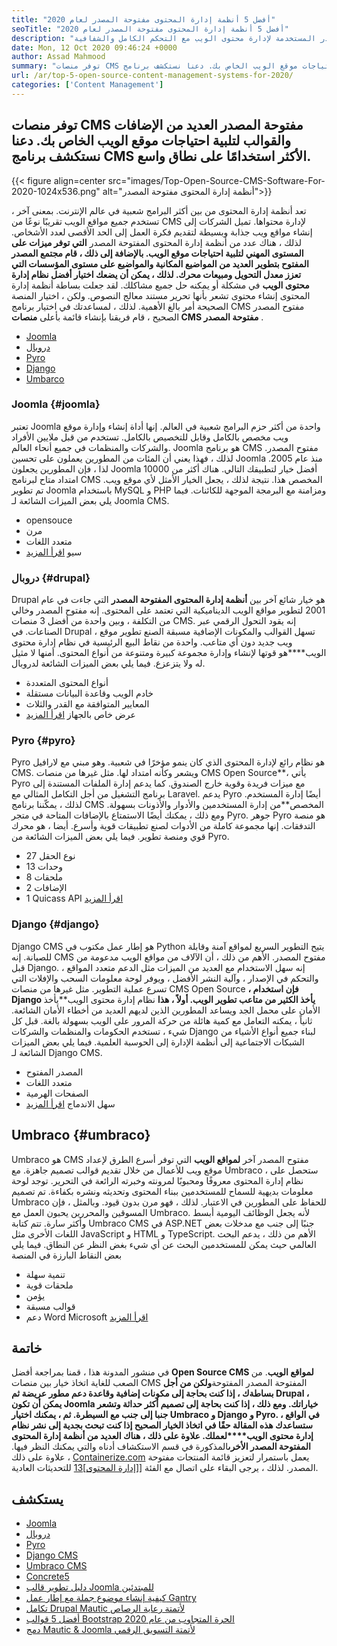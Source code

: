```yaml
---
title: "أفضل 5 أنظمة إدارة المحتوى مفتوحة المصدر لعام 2020" 
seoTitle: "أفضل 5 أنظمة إدارة المحتوى مفتوحة المصدر لعام 2020" 
description: "اتبع هذا الدليل للتعرف على أفضل 5 أنظمة إدارة المحتوى مفتوحة المصدر المستخدمة لإدارة محتوى الويب مع التحكم الكامل والشفافية." 
date: Mon, 12 Oct 2020 09:46:24 +0000
author: Assad Mahmood
summary: "توفر منصات CMS مفتوحة المصدر العديد من الإضافات والقوالب لتلبية احتياجات موقع الويب الخاص بك. دعنا نستكشف برنامج CMS الأكثر استخدامًا على نطاق واسع." 
url: /ar/top-5-open-source-content-management-systems-for-2020/
categories: ['Content Management']
---
```


## توفر منصات CMS مفتوحة المصدر العديد من الإضافات والقوالب لتلبية احتياجات موقع الويب الخاص بك. دعنا نستكشف برنامج CMS الأكثر استخدامًا على نطاق واسع.

{{< figure align=center src="images/Top-Open-Source-CMS-Software-For-2020-1024x536.png" alt="أنظمة إدارة المحتوى مفتوحة المصدر">}}

تعد أنظمة إدارة المحتوى من بين أكثر البرامج شعبية في عالم الإنترنت. بمعنى آخر ، تستخدم جميع مواقع الويب تقريبًا نوعًا من CMS لإدارة محتواها. تميل الشركات إلى إنشاء مواقع ويب جذابة وبسيطة لتقديم فكرة العمل إلى الحد الأقصى لعدد الأشخاص. لذلك ، هناك عدد من أنظمة إدارة المحتوى المفتوحة المصدر **التي توفر ميزات على المستوى المهني لتلبية احتياجات موقع الويب. بالإضافة إلى ذلك ، قام مجتمع المصدر المفتوح بتطوير العديد من المواضيع المكانية والمواضيع على مستوى المؤسسات التي تعزز معدل التحويل ومبيعات محرك. لذلك ، يمكن أن يضعك اختيار أفضل نظام إدارة محتوى الويب** في مشكلة أو يمكنه حل جميع مشاكلك.
لقد جعلت بساطة أنظمة إدارة المحتوى إنشاء محتوى تشعر بأنها تحرير مستند معالج النصوص. ولكن ، اختيار المنصة الصحيحة أمر بالغ الأهمية. لذلك ، لمساعدتك في اختيار برنامج CMS مفتوح المصدر الصحيح ، قام فريقنا بإنشاء قائمة بأعلى **منصات CMS مفتوحة المصدر** .
  * [Joomla][1]
  * [دروبال][2]
  * [Pyro][3]
  * [Django][4]
  * [Umbarco][5]


### Joomla {#joomla}

تعتبر Joomla واحدة من أكثر حزم البرامج شعبية في العالم. إنها أداة إنشاء وإدارة موقع ويب مخصص بالكامل وقابل للتخصيص بالكامل. تستخدم من قبل ملايين الأفراد والشركات والمنظمات في جميع أنحاء العالم.
Joomla هو برنامج CMS مفتوح المصدر. لذلك ، فهذا يعني أن المئات من المطورين يعملون على تحسين Joomla منذ عام 2005. لذا ، فإن المطورين يجعلون Joomla أفضل خيار لتطبيقك التالي. هناك أكثر من 10000 امتداد متاح لبرنامج CMS المخصص هذا. نتيجة لذلك ، يجعل الخيار الأمثل لأي موقع ويب. تم تطوير Joomla باستخدام MySQL و PHP ومزامنة مع البرمجة الموجهة للكائنات.
فيما يلي بعض الميزات الشائعة لـ Joomla CMS.
  * opensouce
  * مرن
  * متعدد اللغات
  * سيو
    [اقرأ المزيد][6]


### **دروبال** {#drupal}

Drupal هو خيار شائع آخر بين **أنظمة إدارة المحتوى المفتوحة المصدر** التي جاءت في عام 2001 لتطوير مواقع الويب الديناميكية التي تعتمد على المحتوى. إنه مفتوح المصدر وخالي من التكلفة ، وبين واحدة من أفضل 3 منصات CMS. إنه يقود التحول الرقمي عبر الصناعات.
في Drupal ، تسهل القوالب والمكونات الإضافية مسبقة الصنع تطوير موقع ويب جديد دون أي متاعب. واحدة من نقاط البيع الرئيسية في نظام إدارة محتوى الويب****هو قوتها لإنشاء وإدارة مجموعة كبيرة ومتنوعة من أنواع المحتوى. أمنها لا مثيل له ولا يتزعزع.
فيما يلي بعض الميزات الشائعة لدروبال.
  * أنواع المحتوى المتعددة
  * خادم الويب وقاعدة البيانات مستقلة
  * المعايير المتوافقة مع القدر والثلاث
  * عرض خاص بالجهاز
    [اقرأ المزيد][7]


### **Pyro** {#pyro}

Pyro هو نظام رائع لإدارة المحتوى الذي كان ينمو مؤخرًا في شعبية. وهو مبني مع لارافيل CMS. ويشعر وكأنه امتداد لها. مثل غيرها من منصات CMS Open Source**، يأتي Pyro مع ميزات فريدة وقوية خارج الصندوق. كما يدعم إدارة الملفات المستندة إلى برنامج التشغيل من أجل التكامل المثالي مع Laravel.
يدعم Pyro أيضًا إدارة المستخدم. لذلك ، يمكّننا برنامج CMS المخصص**من إدارة المستخدمين والأدوار والأذونات بسهولة. ومع ذلك ، يمكنك أيضًا الاستمتاع بالإضافات المتاحة في متجر Pyro.
جوهر Pyro هو منصة التدفقات. إنها مجموعة كاملة من الأدوات لصنع تطبيقات قوية وأسرع. أيضا ، هو محرك قوي ومنصة تطوير.
فيما يلي بعض الميزات الشائعة من Pyro.
  * 27 نوع الحقل
  * 13 وحدات
  * 8 ملحقات
  * 2 الإضافات
  * 1 Quicass API
    [اقرأ المزيد][8]


### **Django** {#django}

Django CMS هو إطار عمل مكتوب في Python يتيح التطوير السريع لمواقع آمنة وقابلة للصيانة. إنه CMS مفتوح المصدر. الأهم من ذلك ، أن الآلاف من مواقع الويب مدعومة من قبل Django. إنه سهل الاستخدام مع العديد من الميزات مثل الدعم متعدد المواقع ، والتحكم في الإصدار ، وآلية النشر الأفضل ، ويوفر لوحة معلومات السحب والإفلات التي تسرع عملية التطوير.
مثل غيرها من منصات CMS Open Source **، فإن استخدام Django يأخذ الكثير من متاعب تطوير الويب. أولاً ، هذا** نظام إدارة محتوى الويب**يأخذ الأمان على محمل الجد ويساعد المطورين الذين لديهم العديد من أخطاء الأمان الشائعة. ثانياً ، يمكنه التعامل مع كمية هائلة من حركة المرور على الويب بسهولة بالغة. قبل كل شيء ، تستخدم الحكومات والمنظمات والشركات Django لبناء جميع أنواع الأشياء من الشبكات الاجتماعية إلى أنظمة الإدارة إلى الحوسبة العلمية.
فيما يلي بعض الميزات الشائعة لـ Django CMS.
  * المصدر المفتوح
  * متعدد اللغات
  * الصفحات الهرمية
  * سهل الاندماج
    [اقرأ المزيد][9]

## **Umbraco** {#umbraco}

Umbraco هو CMS مفتوح المصدر آخر **لمواقع الويب** التي توفر أسرع الطرق لإعداد موقع ويب للأعمال من خلال تقديم قوالب تصميم جاهزة. مع Umbraco ، ستحصل على نظام إدارة المحتوى معروفًا ومحبوبًا لمرونته وخبرته الرائعة في التحرير. توجد لوحة معلومات بديهية للسماح للمستخدمين ببناء المحتوى وتحديثه ونشره بكفاءة.
تم تصميم Umbraco للحفاظ على المطورين في الاعتبار. لذلك ، فهو مرن بدون قيود. وبالمثل ، فإن المسوقين والمحررين يحبون العمل مع Umbraco. لأنه يجعل الوظائف اليومية أبسط وأكثر سارة.
تتم كتابة Umbraco CMS في ASP.NET جنبًا إلى جنب مع مدخلات بعض اللغات الأخرى مثل JavaScript و HTML و TypeScript. الأهم من ذلك ، يدعم البحث العالمي حيث يمكن للمستخدمين البحث عن أي شيء بغض النظر عن النطاق.
فيما يلي بعض النقاط البارزة في المنصة
  * تنمية سهلة
  * ملحقات قوية
  * يؤمن
  * قوالب مسبقة
  * دعم Word Microsoft
    [اقرأ المزيد][10]

## خاتمة
في منشور المدونة هذا ، قمنا بمراجعة أفضل **Open Source CMS لمواقع الويب**. من الصعب للغاية اتخاذ خيار بين منصات CMS المفتوحة المصدر المفتوحة**ولكن من أجل بساطةك ، إذا كنت بحاجة إلى مكونات إضافية وقاعدة دعم مطور عريضة ثم Drupal ، يمكن أن تكون Joomla خياراتك. ومع ذلك ، إذا كنت بحاجة إلى تصميم أكثر حداثة وتشعر جنبا إلى جنب مع السيطرة. ثم ، يمكنك اختيار Umbraco و Django و Pyro. في الواقع ، ستساعدك هذه المقالة حقًا في اتخاذ الخيار الصحيح إذا كنت تبحث بجدية إلى نشر نظام إدارة محتوى الويب****لعملك. علاوة على ذلك ، هناك العديد من أنظمة إدارة المحتوى المفتوحة المصدر الأخرى**المذكورة في قسم الاستكشاف أدناه والتي يمكنك النظر فيها.
علاوة على ذلك ، [Containerize.com][11] يعمل باستمرار لتعزيز قائمة المنتجات مفتوحة المصدر. لذلك ، يرجى البقاء على اتصال مع الفئة [[[إدارة المحتوى][12]][13] للتحديثات العادية.

## يستكشف
  * [Joomla][6]
  * [دروبال][7]
  * [Pyro][8]
  * [Django CMS][9]
  * [Umbraco CMS][10]
  * [Concrete5][14]
  * [دليل تطوير قالب Joomla للمبتدئين][15]
  * [كيفية إنشاء موضوع جملة مع إطار عمل Gantry][16]
  * [تكامل Drupal Mautic لأتمتة رعاية الرصاص][17]
  * [أفضل 5 قوالب Bootstrap الحرة المتجاوب من عام 2020][18]
  * [دمج Mautic & Joomla لأتمتة التسويق الرقمي][19]



[1]: #joomla
[2]: #drupal
[3]: #pyro
[4]: #django
[5]: #umbarco
[6]: https://products.containerize.com/content-management/joomla
[7]: https://products.containerize.com/content-management/drupal
[8]: https://products.containerize.com/content-management/pyro
[9]: https://products.containerize.com/content-management/django
[10]: https://products.containerize.com/content-management/umbraco
[11]: https://www.containerize.com/
[12]: https://products.containerize.com/content-management/
[13]: https://products.containerize.com/rad
[14]: https://products.containerize.com/content-management/concrete5
[15]: https://blog.containerize.com/content-management/responsive-joomla-templates-tutorial/
[16]: https://blog.containerize.com/content-management/how-to-create-joomla-theme-joomla-gantry-framework/
[17]: https://blog.containerize.com/content-management/drupal-tutorial-automate-lead-growth-with-drupal-mautic/
[18]: https://blog.containerize.com/content-management/top-5-best-free-responsive-joomla-templates-of-2020/
[19]: https://blog.containerize.com/content-management/integrate-mautic-with-joomla-for-marketing-automation/
